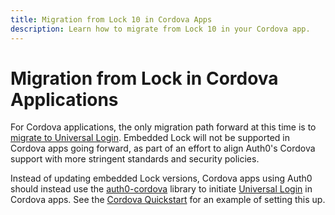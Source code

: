 ```yaml
---
title: Migration from Lock 10 in Cordova Apps
description: Learn how to migrate from Lock 10 in your Cordova app.
---
```


# Migration from Lock in Cordova Applications

For Cordova applications, the only migration path forward at this time is to [migrate to Universal Login](/guides/login/migration-embedded-universal). Embedded Lock will not be supported in Cordova apps going forward, as part of an effort to align Auth0's Cordova support with more stringent standards and security policies.

Instead of updating embedded Lock versions, Cordova apps using Auth0 should instead use the [auth0-cordova](https://github.com/auth0/auth0-cordova) library to initiate [Universal Login](/hosted-pages/login) in Cordova apps. See the [Cordova Quickstart](/quickstart/native/cordova/01-login) for an example of setting this up.
